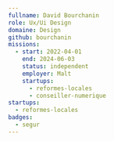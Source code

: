 ```yaml
---
fullname: David Bourchanin
role: Ux/Ui Design
domaine: Design
github: bourchanin
missions:
  - start: 2022-04-01
    end: 2024-06-03
    status: independent
    employer: Malt
    startups:
      - reformes-locales
      - conseiller-numerique
startups:
  - reformes-locales
badges:
  - segur
---
```

